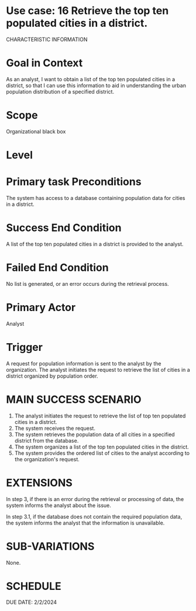 Use case: 16 Retrieve the top ten populated cities in a district. 
==============================================================================

CHARACTERISTIC INFORMATION


Goal in Context
==============================================================================

As an analyst, I want to obtain a list of the top ten populated cities in a district,  so that I can use this information to aid in understanding the urban population distribution of a specified district.

Scope
==============================================================================


Organizational black box

Level
==============================================================================

Primary task
Preconditions
==============================================================================


The system has access to a database containing population data for cities in a district.

Success End Condition
==============================================================================


A list of the top ten populated cities in a district is provided to the analyst.

Failed End Condition
==============================================================================


No list is generated, or an error occurs during the retrieval process.

Primary Actor
==============================================================================


 Analyst

Trigger
==================

A request for population information is sent to the analyst by the organization. The analyst initiates the request to retrieve the list of cities in a district organized by population order.

MAIN SUCCESS SCENARIO
==============================

1.  The analyst initiates the request to retrieve the list of top ten populated cities in a district.
2.  The system receives the request.
3.  The system retrieves the population data of all cities in a specified district from the database.
4.  The system organizes a list of the top ten populated cities in the district.
5.  The system provides the ordered list of cities to the analyst according to the organization's request.

EXTENSIONS
==============================================================================


In step 3, if there is an error during the retrieval or processing of data, the system informs the analyst about the issue.

In step 3.1, if the database does not contain the required population data, the system informs the analyst that the information is unavailable.


SUB-VARIATIONS
==============================================================================


None.

SCHEDULE
==============================================================================


DUE DATE: 2/2/2024
